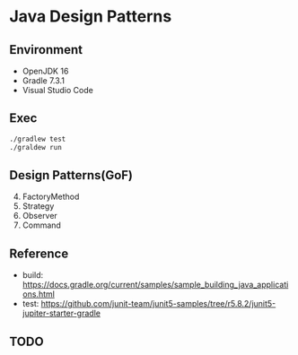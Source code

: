 # Java Design Patterns

## Environment

- OpenJDK 16
- Gradle 7.3.1
- Visual Studio Code

## Exec

``` bash
./gradlew test
./graldew run
```

## Design Patterns(GoF)

04. FactoryMethod
10. Strategy
17. Observer
22. Command

## Reference

- build: https://docs.gradle.org/current/samples/sample_building_java_applications.html
- test: https://github.com/junit-team/junit5-samples/tree/r5.8.2/junit5-jupiter-starter-gradle

## TODO